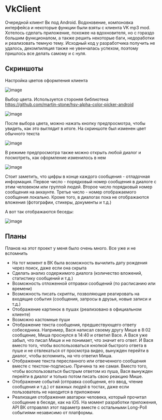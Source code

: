 # VkClient
Очередной клиент Вк под Android. Водхновение, компоновка интерфейса и некоторые функции были взяты с клиента VK mp3 mod. Хотелось сделать приложение, похожее на вдохновителя, но с гораздо большим функционалом, а также решить некоторые баги, недоработки и реализовать темную тему. Исходный код у разработчика получить не удалось, декомпиляция также не увенчалась успехом, поэтому пришлось все делать самому и с нуля.

## Скриншоты

Настройка цветов оформления клиента

![image](https://user-images.githubusercontent.com/93870232/178135817-7e9cf2f6-3cc3-4b7b-8b89-1306bf3f49b1.png)

Выбор цвета. Используется стороняя библиотека https://github.com/martin-stone/hsv-alpha-color-picker-android

![image](https://user-images.githubusercontent.com/93870232/178136097-b18ebf32-6dad-4225-a8c2-b150bd87a34b.png)

После выбора цвета, можно нажать кнопку предпросмотра, чтобы увидеть, как это выглядит в итоге. На скриншоте был изменен цвет обычного текста

![image](https://user-images.githubusercontent.com/93870232/178147675-27185011-cbfd-4667-adfd-8da04bc187dc.png)

В режиме предпросмотра также можно открыть любой диалог и посмотреть, как оформление изменилось в нем

![image](https://user-images.githubusercontent.com/93870232/178917986-82e91129-29ce-4b00-827b-6473165cc959.png)

Стоит заметить, что цифры в конце каждого сообщения - отладочная информация. Первое число - порядковый номер сообщения в диалоге с этим человеком или группой людей. Второе число порядковый номер сообщения на аккаунте. Третье число - номер отображаемого сообщения локально.
Кроме того, в диалогах пока не отображаются вложения (фотографии, стикеры, документы и т.д.) 

А вот так отображаются беседы:

![image](https://user-images.githubusercontent.com/93870232/178924902-d64c552b-c846-4832-9dee-180c23c7f7f0.png)

## Планы
Планов на этот проект у меня было очень много. Все уже и не вспомнить
* На тот момент в ВК была возможность вычилить дату рождения через поиск, даже если она скрыта
* Сделать анализ содержимого диалога (количество вложений, статистику сообщений и т.д.)
* Возможность отложенной отправки сообщений (по расписанию или времени)
* Возможность писать скрипты, позволяющие реагировать на входящие события (сообщения, запросы в друзья, новые записи и т.д.)
* Отображение картинок в пушах (реализовано в официальном клиенте)
* Возможно кастомные пуши
* Отображение текста сообщения, предшествующего ответу собеседника. Например, Вася написал своему другу Мише в 8:02 сообщение, Миша проснулся в 14:40 и ответил Васе. А Вася уже забыл, что писал Мише и не понимает, что значит его ответ. И Вася вместо того, чтобы воспользоваться кнопкой быстрого ответа в пуше и не отвлекаться от просмотра видео, вынужден перейти в диалог, чтобы вспомнить, на что ответил Миша.
* Отображение текста пересланного или отвеченного сообщения вместе с текстом-подписью. Причина та же самая. Вместо того, чтобы воспользоваться быстрым ответом из пуша, Вася вынужден перейти в диалог и только потом писать свою реакцию Мише.
* Отображение событий (отправка сообщения, его ввод, чтение сообщения и т.д.) от важных людей в тостах, даже если пользователь не находится в приложении
* Реализация отображения аватарки человека, который прочитал сообщение в беседе, как на iOS. На момент разработки приложения, API ВК отправлял этот параметр вместе с остальными Long-Poll событиями независимо от платформы.
